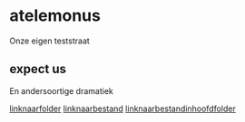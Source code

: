 # atelemonus
Onze eigen teststraat

## expect us
En andersoortige dramatiek

[linknaarfolder](/notities)
[linknaarbestand](/notities/README.md)
[linknaarbestandinhoofdfolder](notities.md)
